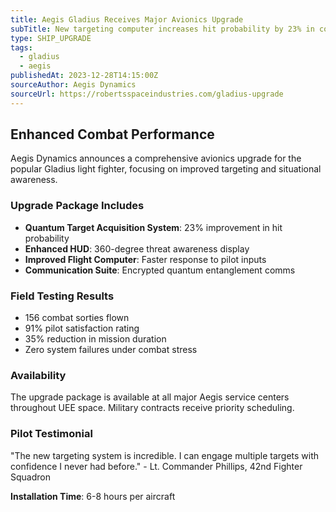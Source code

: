 ```yaml
---
title: Aegis Gladius Receives Major Avionics Upgrade
subTitle: New targeting computer increases hit probability by 23% in combat trials
type: SHIP_UPGRADE
tags:
  - gladius
  - aegis
publishedAt: 2023-12-28T14:15:00Z
sourceAuthor: Aegis Dynamics
sourceUrl: https://robertsspaceindustries.com/gladius-upgrade
---
```


## Enhanced Combat Performance

Aegis Dynamics announces a comprehensive avionics upgrade for the popular Gladius light fighter, focusing on improved targeting and situational awareness.

### Upgrade Package Includes
- **Quantum Target Acquisition System**: 23% improvement in hit probability
- **Enhanced HUD**: 360-degree threat awareness display
- **Improved Flight Computer**: Faster response to pilot inputs
- **Communication Suite**: Encrypted quantum entanglement comms

### Field Testing Results
- 156 combat sorties flown
- 91% pilot satisfaction rating
- 35% reduction in mission duration
- Zero system failures under combat stress

### Availability
The upgrade package is available at all major Aegis service centers throughout UEE space. Military contracts receive priority scheduling.

### Pilot Testimonial
"The new targeting system is incredible. I can engage multiple targets with confidence I never had before." - Lt. Commander Phillips, 42nd Fighter Squadron

**Installation Time**: 6-8 hours per aircraft